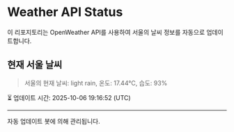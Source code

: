 
# Weather API Status

이 리포지토리는 OpenWeather API를 사용하여 서울의 날씨 정보를 자동으로 업데이트합니다.

## 현재 서울 날씨
> 서울의 현재 날씨: light rain, 온도: 17.44°C, 습도: 93%

⏳ 업데이트 시간: 2025-10-06 19:16:52 (UTC)

---
자동 업데이트 봇에 의해 관리됩니다.

